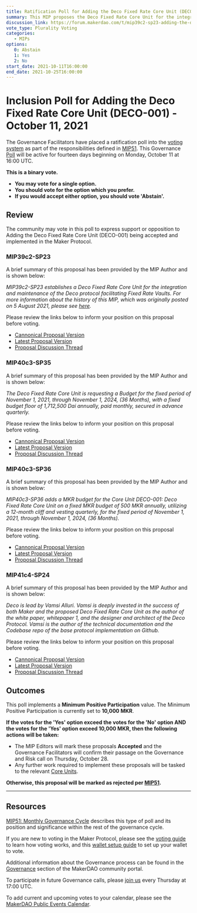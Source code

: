 ```yaml
---
title: Ratification Poll for Adding the Deco Fixed Rate Core Unit (DECO-001) - October 11, 2021
summary: This MIP proposes the Deco Fixed Rate Core Unit for the integration and maintenance of the Deco Protocol facilitating Fixed Rate Vaults.
discussion_link: https://forum.makerdao.com/t/mip39c2-sp23-adding-the-deco-fixed-rate-core-unit/10224
vote_type: Plurality Voting
categories:
   - MIPs
options:
   0: Abstain
   1: Yes
   2: No
start_date: 2021-10-11T16:00:00
end_date: 2021-10-25T16:00:00
---
```

# Inclusion Poll for Adding the Deco Fixed Rate Core Unit (DECO-001) - October 11, 2021

The Governance Facilitators have placed a ratification poll into the [voting system](https://vote.makerdao.com/polling) as part of the responsibilities defined in [MIP51](https://mips.makerdao.com/mips/details/MIP51). This Governance [Poll](https://community-development.makerdao.com/en/learn/governance/on-chain-gov) will be active for fourteen days beginning on Monday, October 11 at 16:00 UTC.

**This is a binary vote.** 
- **You may vote for a single option.** 
- **You should vote for the option which you prefer.**
- **If you would accept either option, you should vote 'Abstain'.**

## Review

The community may vote in this poll to express support or opposition to Adding the Deco Fixed Rate Core Unit (DECO-001) being accepted and implemented in the Maker Protocol.

### MIP39c2-SP23

A brief summary of this proposal has been provided by the MIP Author and is shown below:

*MIP39c2-SP23 establishes a Deco Fixed Rate Core Unit for the integration and maintenance of the Deco protocol facilitating Fixed Rate Vaults. For more information about the history of this MIP, which was originally posted on 5 August 2021, please see [here](https://forum.makerdao.com/t/fixed-rate-vaults-proposal-with-deco-protocol/9707).*

Please review the links below to inform your position on this proposal before voting.
* [Cannonical Proposal Version](https://github.com/makerdao/mips/blob/3fbfda3cf6326fd0f77cf670f7c0b0cd2dc522b2/MIP39/MIP39c2-Subproposals/MIP39c2-SP23.md)
* [Latest Proposal Version](https://mips.makerdao.com/mips/details/MIP39c2SP23)
* [Proposal Discussion Thread](https://forum.makerdao.com/t/mip39c2-sp23-adding-the-deco-fixed-rate-core-unit/10224)

### MIP40c3-SP35

A brief summary of this proposal has been provided by the MIP Author and is shown below:

*The Deco Fixed Rate Core Unit is requesting a Budget for the fixed period of November 1, 2021, through November 1, 2024, (36 Months), with a fixed budget floor of 1,712,500 Dai annually, paid monthly, secured in advance quarterly.*

Please review the links below to inform your position on this proposal before voting.
* [Cannonical Proposal Version](https://github.com/makerdao/mips/blob/6bdce46663ef9b2706465b7fad798398788f6109/MIP40/MIP40c3-Subproposals/MIP40c3-SP35.md)
* [Latest Proposal Version](https://mips.makerdao.com/mips/details/MIP40c3SP35)
* [Proposal Discussion Thread](https://forum.makerdao.com/t/mip40c3-sp35-deco-fixed-rate-core-unit-budget/10225)

### MIP40c3-SP36

A brief summary of this proposal has been provided by the MIP Author and is shown below:

*MIP40c3-SP36 adds a MKR budget for the Core Unit DECO-001: Deco Fixed Rate Core Unit on a fixed MKR budget of 500 MKR annually, utilizing a 12-month cliff and vesting quarterly, for the fixed period of November 1, 2021, through November 1, 2024, (36 Months).*

Please review the links below to inform your position on this proposal before voting.
* [Cannonical Proposal Version](https://github.com/makerdao/mips/blob/3fbfda3cf6326fd0f77cf670f7c0b0cd2dc522b2/MIP40/MIP40c3-Subproposals/MIP40c3-SP36.md)
* [Latest Proposal Version](https://mips.makerdao.com/mips/details/MIP40c3SP36)
* [Proposal Discussion Thread](https://forum.makerdao.com/t/mip40c3-sp36-deco-fixed-rate-core-unit-mkr-budget/10226)

### MIP41c4-SP24

A brief summary of this proposal has been provided by the MIP Author and is shown below:

*Deco is lead by Vamsi Alluri. Vamsi is deeply invested in the success of both Maker and the proposed Deco Fixed Rate Core Unit as the author of the white paper, whitepaper 1, and the designer and architect of the Deco Protocol. Vamsi is the author of the technical documentation and the Codebase repo of the base protocol implementation on Github.*

Please review the links below to inform your position on this proposal before voting.
* [Cannonical Proposal Version](https://github.com/makerdao/mips/blob/3fbfda3cf6326fd0f77cf670f7c0b0cd2dc522b2/MIP41/MIP41c4-Subproposals/MIP41c4-SP24.md)
* [Latest Proposal Version](https://mips.makerdao.com/mips/details/MIP41c4SP24)
* [Proposal Discussion Thread](https://forum.makerdao.com/t/mip41c4-sp24-facilitator-onboarding-deco-fixed-rate-core-unit/10227)

## Outcomes

This poll implements a **Minimum Positive Participation** value. The Minimum Positive Participation is currently set to **10,000 MKR**.

**If the votes for the 'Yes' option exceed the votes for the 'No' option AND the votes for the 'Yes' option exceed 10,000 MKR, then the following actions will be taken:**
* The MIP Editors will mark these proposals **Accepted** and the Governance Facilitators will confirm their passage on the Governance and Risk call on Thursday, October 28. 
* Any further work required to implement these proposals will be tasked to the relevant [Core Units](https://mips.makerdao.com/mips/details/MIP38#mip38c2-core-unit-state).

**Otherwise, this proposal will be marked as rejected per [MIP51](https://mips.makerdao.com/mips/details/MIP51#mip51c2-ratification-poll).**

---

## Resources

[MIP51: Monthly Governance Cycle](https://mips.makerdao.com/mips/details/MIP51) describes this type of poll and its position and significance within the rest of the governance cycle.

If you are new to voting in the Maker Protocol, please see the [voting guide](https://community-development.makerdao.com/en/learn/governance/how-voting-works/) to learn how voting works, and this [wallet setup guide](https://community-development.makerdao.com/en/learn/governance/voting-setup/) to set up your wallet to vote.

Additional information about the Governance process can be found in the [Governance](https://community-development.makerdao.com/en/learn/governance) section of the MakerDAO community portal.

To participate in future Governance calls, please [join us](https://github.com/makerdao/community/tree/master/governance/governance-and-risk-meetings) every Thursday at 17:00 UTC.

To add current and upcoming votes to your calendar, please see the [MakerDAO Public Events Calendar](https://calendar.google.com/calendar/embed?src=makerdao.com_3efhm2ghipksegl009ktniomdk%40group.calendar.google.com&ctz=UTC&mode=week&showCalendars=0&showPrint=0).
